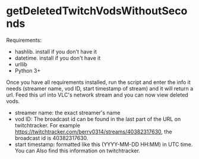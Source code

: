 # getDeletedTwitchVodsWithoutSeconds

Requirements:

* hashlib. install if you don't have it
* datetime. install if you don't have it
* urllib
* Python 3+

Once you have all requirements installed, run the script and enter the info it needs (streamer name, vod ID, start timestamp of stream) and it will return a url. Feed this url into VLC's network stream and you can now view deleted vods.

* streamer name: the exact streamer's name
* vod ID: The broadcast id can be found in the last part of the URL on twitchtracker. For example https://twitchtracker.com/berry0314/streams/40382317630, the broadcast id is 40382317630.
* start timestamp: formatted like this (YYYY-MM-DD HH:MM) in UTC time. You can Also find this information on twitchtracker.
